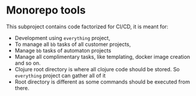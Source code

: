 # Monorepo tools
This subproject contains code factorized for CI/CD, it is meant for:
* Development using `everything` project,
* To manage all `bb` tasks of all customer projects,
* Manage `bb` tasks of automaton projects
* Manage all complimentary tasks, like templating, docker image creation and so on.
* Clojure root directory is where all clojure code should be stored. So `everything` project can gather all of it
* Root directory is different as some commands should be executed from there.
